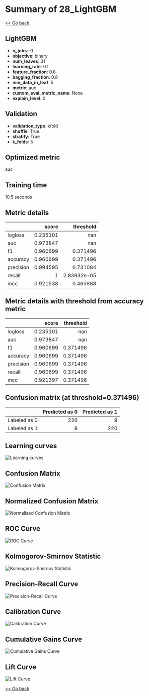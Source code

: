 # Summary of 28_LightGBM

[<< Go back](../README.md)


## LightGBM
- **n_jobs**: -1
- **objective**: binary
- **num_leaves**: 31
- **learning_rate**: 0.1
- **feature_fraction**: 0.8
- **bagging_fraction**: 0.8
- **min_data_in_leaf**: 5
- **metric**: auc
- **custom_eval_metric_name**: None
- **explain_level**: 0

## Validation
 - **validation_type**: kfold
 - **shuffle**: True
 - **stratify**: True
 - **k_folds**: 5

## Optimized metric
auc

## Training time

10.5 seconds

## Metric details
|           |    score |     threshold |
|:----------|---------:|--------------:|
| logloss   | 0.235101 | nan           |
| auc       | 0.973847 | nan           |
| f1        | 0.960699 |   0.371496    |
| accuracy  | 0.960699 |   0.371496    |
| precision | 0.994595 |   0.731084    |
| recall    | 1        |   2.83932e-05 |
| mcc       | 0.921538 |   0.465888    |


## Metric details with threshold from accuracy metric
|           |    score |   threshold |
|:----------|---------:|------------:|
| logloss   | 0.235101 |  nan        |
| auc       | 0.973847 |  nan        |
| f1        | 0.960699 |    0.371496 |
| accuracy  | 0.960699 |    0.371496 |
| precision | 0.960699 |    0.371496 |
| recall    | 0.960699 |    0.371496 |
| mcc       | 0.921397 |    0.371496 |


## Confusion matrix (at threshold=0.371496)
|              |   Predicted as 0 |   Predicted as 1 |
|:-------------|-----------------:|-----------------:|
| Labeled as 0 |              220 |                9 |
| Labeled as 1 |                9 |              220 |

## Learning curves
![Learning curves](learning_curves.png)
## Confusion Matrix

![Confusion Matrix](confusion_matrix.png)


## Normalized Confusion Matrix

![Normalized Confusion Matrix](confusion_matrix_normalized.png)


## ROC Curve

![ROC Curve](roc_curve.png)


## Kolmogorov-Smirnov Statistic

![Kolmogorov-Smirnov Statistic](ks_statistic.png)


## Precision-Recall Curve

![Precision-Recall Curve](precision_recall_curve.png)


## Calibration Curve

![Calibration Curve](calibration_curve_curve.png)


## Cumulative Gains Curve

![Cumulative Gains Curve](cumulative_gains_curve.png)


## Lift Curve

![Lift Curve](lift_curve.png)



[<< Go back](../README.md)
